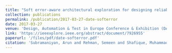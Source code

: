 ```yaml
---
title: "Soft error-aware architectural exploration for designing reliability adaptive cache hierarchies in multi-cores"
collection: publications
permalink: /publication/2017-03-27-date-softerror
date: 2017-03-27
venue: 'Design, Automation & Test in Europe Conference & Exhibition (DATE)'
link: 'https://ieeexplore.ieee.org/abstract/document/7926955'
paperurl: '/files/pdf/date-softerror.pdf'
citation: 'Subramaniyan, Arun and Rehman, Semeen and Shafique, Muhammad and Kumar, Akash and Henkel, J{\"o}rg. 2017. &quot;Soft error-aware architectural exploration for designing reliability adaptive cache hierarchies in multi-cores&quot; <i>Design, Automation & Test in Europe Conference & Exhibition (DATE)</i> doi: 10.23919/DATE.2017.7926955'
---
```

